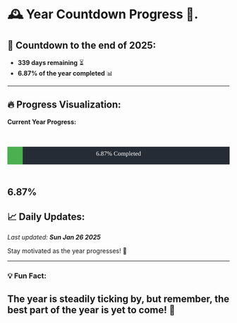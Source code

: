 
# &#x1F570; **Year Countdown Progress** &#x1F389;.

## &#x1F4C5; Countdown to the end of 2025:
- **339 days remaining** &#x23F3;
- **6.87% of the year completed** &#x1F4CA;

---

## &#x1F525; **Progress Visualization**:

**Current Year Progress:**

<br><br>
![Progress Bar](https://raw.githubusercontent.com/dayanidigv/year-countdown-progress/main/progress-bar.svg)
<br><br>

**6.87%**
---

## &#x1F4C8; **Daily Updates**:

_Last updated: **Sun Jan 26 2025**_

Stay motivated as the year progresses! &#x1F680;

--- 

### &#x1F4A1; **Fun Fact:**
The year is steadily ticking by, but remember, the best part of the year is yet to come! &#x1F31F;
---
